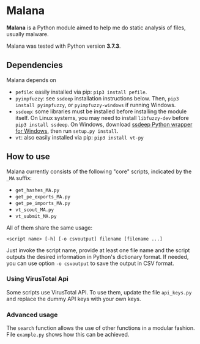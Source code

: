 # Malana
**Malana** is a Python module aimed to help me do static analysis of files, usually malware.

Malana was tested with Python version **3.7.3**.

## Dependencies
Malana depends on
- `pefile`: easily installed via pip: `pip3 install pefile`.
- `pyimpfuzzy`: see `ssdeep` installation instructions below. Then, `pip3 install pyimpfuzzy`, or `pyimpfuzzy-windows` if running Windows.
- `ssdeep`: some libraries must be installed before installing the module itself. On Linux systems, you may need to install `libfuzzy-dev` before `pip3 install ssdeep`. On Windows, download [ssdeep Python wrapper for Windows](https://github.com/MacDue/ssdeep-windows-32_64), then run `setup.py install`.
- `vt`: also easily installed via pip: `pip3 install vt-py`

## How to use
Malana currently consists of the following "core" scripts, indicated by the `_MA` suffix:
- `get_hashes_MA.py`
- `get_pe_exports_MA.py`
- `get_pe_imports_MA.py`
- `vt_scout_MA.py`
- `vt_submit_MA.py`

All of them share the same usage:

	<script name> [-h] [-o csvoutput] filename [filename ...]

Just invoke the script name, provide at least one file name and the script outputs the desired information in Python's dictionary format. If needed, you can use option `-o csvoutput` to save the output in CSV format.

### Using VirusTotal Api
Some scripts use VirusTotal API. To use them, update the file `api_keys.py` and replace the dummy API keys with your own keys.

### Advanced usage
The `search` function allows the use of other functions in a modular fashion. File `example.py` shows how this can be achieved.
